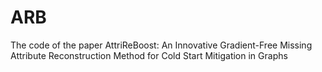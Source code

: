 # ARB
The code of the paper AttriReBoost: An Innovative Gradient-Free Missing Attribute Reconstruction Method for Cold Start Mitigation in Graphs
